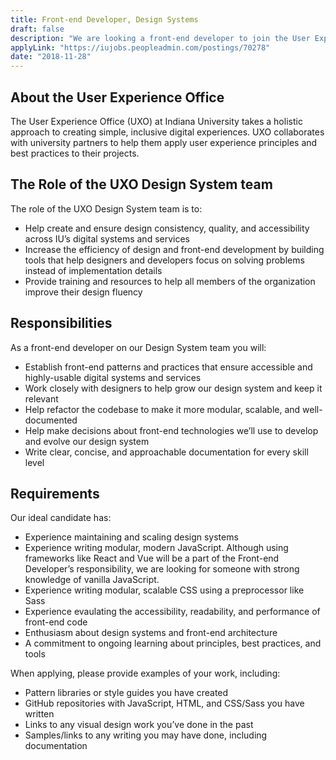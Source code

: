 ```yaml
---
title: Front-end Developer, Design Systems
draft: false
description: "We are looking a front-end developer to join the User Experience Office Design System team at Indiana University"
applyLink: "https://iujobs.peopleadmin.com/postings/70278"
date: "2018-11-28"
---
```

## About the User Experience Office
The User Experience Office (UXO) at Indiana University takes a holistic approach to creating simple, inclusive digital experiences. UXO collaborates with university partners to help them apply user experience principles and best practices to their projects.

## The Role of the UXO Design System team

The role of the UXO Design System team is to:

- Help create and ensure design consistency, quality, and accessibility across IU’s digital systems and services
- Increase the efficiency of design and front-end development by building tools that help designers and developers focus on solving problems instead of implementation details
- Provide training and resources to help all members of the organization improve their design fluency

## Responsibilities
As a front-end developer on our Design System team you will:

- Establish front-end patterns and practices that ensure accessible and highly-usable digital systems and services
- Work closely with designers to help grow our design system and keep it relevant
- Help refactor the codebase to make it more modular, scalable, and well-documented
- Help make decisions about front-end technologies we’ll use to develop and evolve our design system
- Write clear, concise, and approachable documentation for every skill level

## Requirements
Our ideal candidate has:

- Experience maintaining and scaling design systems
- Experience writing modular, modern JavaScript. Although using frameworks like React and Vue will be a part of the Front-end Developer’s responsibility, we are looking for someone with strong knowledge of vanilla JavaScript.
- Experience writing modular, scalable CSS using a preprocessor like Sass
- Experience evaulating the accessibility, readability, and performance of front-end code
- Enthusiasm about design systems and front-end architecture 
- A commitment to ongoing learning about principles, best practices, and tools

When applying, please provide examples of your work, including:

- Pattern libraries or style guides you have created
- GitHub repositories with JavaScript, HTML, and CSS/Sass you have written
- Links to any visual design work you’ve done in the past
- Samples/links to any writing you may have done, including documentation
